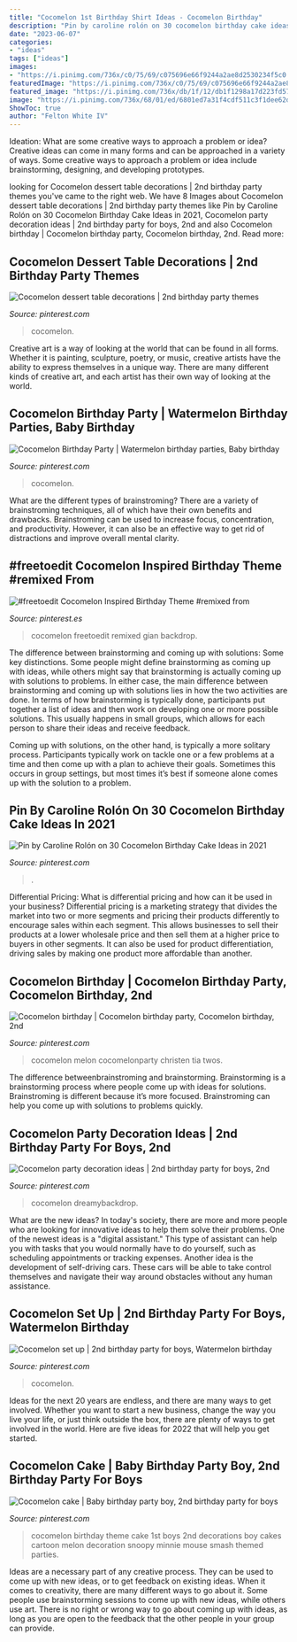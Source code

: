 ```yaml
---
title: "Cocomelon 1st Birthday Shirt Ideas - Cocomelon Birthday"
description: "Pin by caroline rolón on 30 cocomelon birthday cake ideas in 2021"
date: "2023-06-07"
categories:
- "ideas"
tags: ["ideas"]
images:
- "https://i.pinimg.com/736x/c0/75/69/c075696e66f9244a2ae8d2530234f5c0.jpg"
featuredImage: "https://i.pinimg.com/736x/c0/75/69/c075696e66f9244a2ae8d2530234f5c0.jpg"
featured_image: "https://i.pinimg.com/736x/db/1f/12/db1f1298a17d223fd5728f35dd8e2e3f.jpg"
image: "https://i.pinimg.com/736x/68/01/ed/6801ed7a31f4cdf511c3f1dee62d6897.jpg"
ShowToc: true
author: "Felton White IV"
---
```



Ideation: What are some creative ways to approach a problem or idea?
Creative ideas can come in many forms and can be approached in a variety of ways. Some creative ways to approach a problem or idea include brainstorming, designing, and developing prototypes.

	

		
looking for Cocomelon dessert table decorations | 2nd birthday party themes you've came to the right web. We have 8 Images about Cocomelon dessert table decorations | 2nd birthday party themes like Pin by Caroline Rolón on 30 Cocomelon Birthday Cake Ideas in 2021, Cocomelon party decoration ideas | 2nd birthday party for boys, 2nd and also Cocomelon birthday | Cocomelon birthday party, Cocomelon birthday, 2nd. Read more:
		
    
## Cocomelon Dessert Table Decorations | 2nd Birthday Party Themes

<img loading=lazy src="https://i.pinimg.com/736x/30/b4/1c/30b41ce611dbcfccee5482cf437a1b08.jpg" onerror="this.onerror=null;this.src='https://tse2.mm.bing.net/th?id=OIP.rVWgLMTf0PPzHJ-fN94OdwHaPP&amp;pid=15.1';" alt="Cocomelon dessert table decorations | 2nd birthday party themes">

_Source: pinterest.com_

>cocomelon. 

	

Creative art is a way of looking at the world that can be found in all forms. Whether it is painting, sculpture, poetry, or music, creative artists have the ability to express themselves in a unique way. There are many different kinds of creative art, and each artist has their own way of looking at the world.

    
## Cocomelon Birthday Party | Watermelon Birthday Parties, Baby Birthday

<img loading=lazy src="https://i.pinimg.com/736x/c7/3b/62/c73b62076e79df68e9b70506db4393c1.jpg" onerror="this.onerror=null;this.src='https://tse3.mm.bing.net/th?id=OIP.STOjPqSFT2tjWioLJzpcHwHaJ4&amp;pid=15.1';" alt="Cocomelon Birthday Party | Watermelon birthday parties, Baby birthday">

_Source: pinterest.com_

>cocomelon. 

	

What are the different types of brainstroming?
There are a variety of brainstroming techniques, all of which have their own benefits and drawbacks. Brainstroming can be used to increase focus, concentration, and productivity. However, it can also be an effective way to get rid of distractions and improve overall mental clarity.

    
## #freetoedit Cocomelon Inspired Birthday Theme #remixed From

<img loading=lazy src="https://i.pinimg.com/736x/c0/75/69/c075696e66f9244a2ae8d2530234f5c0.jpg" onerror="this.onerror=null;this.src='https://tse1.mm.bing.net/th?id=OIP.pEN03KDkIm6u9ECSyCzOeQHaJ3&amp;pid=15.1';" alt="#freetoedit Cocomelon Inspired Birthday Theme #remixed from">

_Source: pinterest.es_

>cocomelon freetoedit remixed gian backdrop. 

	

The difference between brainstorming and coming up with solutions: Some key distinctions.
Some people might define brainstorming as coming up with ideas, while others might say that brainstorming is actually coming up with solutions to problems. In either case, the main difference between brainstorming and coming up with solutions lies in how the two activities are done.
In terms of how brainstorming is typically done, participants put together a list of ideas and then work on developing one or more possible solutions. This usually happens in small groups, which allows for each person to share their ideas and receive feedback.

Coming up with solutions, on the other hand, is typically a more solitary process. Participants typically work on tackle one or a few problems at a time and then come up with a plan to achieve their goals. Sometimes this occurs in group settings, but most times it’s best if someone alone comes up with the solution to a problem.

    
## Pin By Caroline Rolón On 30 Cocomelon Birthday Cake Ideas In 2021

<img loading=lazy src="https://i.pinimg.com/736x/db/1f/12/db1f1298a17d223fd5728f35dd8e2e3f.jpg" onerror="this.onerror=null;this.src='https://tse1.mm.bing.net/th?id=OIP.7K66lR9hkyQJyTzssCZfDAHaJ3&amp;pid=15.1';" alt="Pin by Caroline Rolón on 30 Cocomelon Birthday Cake Ideas in 2021">

_Source: pinterest.com_

>. 

	

Differential Pricing: What is differential pricing and how can it be used in your business?
Differential pricing is a marketing strategy that divides the market into two or more segments and pricing their products differently to encourage sales within each segment. This allows businesses to sell their products at a lower wholesale price and then sell them at a higher price to buyers in other segments. It can also be used for product differentiation, driving sales by making one product more affordable than another.

    
## Cocomelon Birthday | Cocomelon Birthday Party, Cocomelon Birthday, 2nd

<img loading=lazy src="https://i.pinimg.com/736x/68/01/ed/6801ed7a31f4cdf511c3f1dee62d6897.jpg" onerror="this.onerror=null;this.src='https://tse2.mm.bing.net/th?id=OIP.dHlpGMLg71NgZPg9xxm9VwHaJ3&amp;pid=15.1';" alt="Cocomelon birthday | Cocomelon birthday party, Cocomelon birthday, 2nd">

_Source: pinterest.com_

>cocomelon melon cocomelonparty christen tia twos. 

	

The difference betweenbrainstroming and brainstorming.
Brainstorming is a brainstorming process where people come up with ideas for solutions. Brainstroming is different because it’s more focused. Brainstroming can help you come up with solutions to problems quickly.

    
## Cocomelon Party Decoration Ideas | 2nd Birthday Party For Boys, 2nd

<img loading=lazy src="https://i.pinimg.com/736x/bb/9e/c1/bb9ec15a29e198bc25e10d12319812ed.jpg" onerror="this.onerror=null;this.src='https://tse4.mm.bing.net/th?id=OIP.WObre0OHoQH6hDoU8k69DAHaFj&amp;pid=15.1';" alt="Cocomelon party decoration ideas | 2nd birthday party for boys, 2nd">

_Source: pinterest.com_

>cocomelon dreamybackdrop. 

	

What are the new ideas?
In today's society, there are more and more people who are looking for innovative ideas to help them solve their problems. One of the newest ideas is a "digital assistant." This type of assistant can help you with tasks that you would normally have to do yourself, such as scheduling appointments or tracking expenses. Another idea is the development of self-driving cars. These cars will be able to take control themselves and navigate their way around obstacles without any human assistance.

    
## Cocomelon Set Up | 2nd Birthday Party For Boys, Watermelon Birthday

<img loading=lazy src="https://i.pinimg.com/736x/96/f5/87/96f58769fd9725e0cc19faf60ac5e2ea.jpg" onerror="this.onerror=null;this.src='https://tse4.mm.bing.net/th?id=OIP.aCJcMSKwQDeQSTEIdUIkpgHaKr&amp;pid=15.1';" alt="Cocomelon set up | 2nd birthday party for boys, Watermelon birthday">

_Source: pinterest.com_

>cocomelon. 

	

Ideas for the next 20 years are endless, and there are many ways to get involved. Whether you want to start a new business, change the way you live your life, or just think outside the box, there are plenty of ways to get involved in the world. Here are five ideas for 2022 that will help you get started.

    
## Cocomelon Cake | Baby Birthday Party Boy, 2nd Birthday Party For Boys

<img loading=lazy src="https://i.pinimg.com/736x/19/0d/fe/190dfe84d69a25dc73e7e1935d4cc74c.jpg" onerror="this.onerror=null;this.src='https://tse4.mm.bing.net/th?id=OIP.a9_I47b-GlYgQyJk5Zt7SgHaE8&amp;pid=15.1';" alt="Cocomelon cake | Baby birthday party boy, 2nd birthday party for boys">

_Source: pinterest.com_

>cocomelon birthday theme cake 1st boys 2nd decorations boy cakes cartoon melon decoration snoopy minnie mouse smash themed parties. 

	

Ideas are a necessary part of any creative process. They can be used to come up with new ideas, or to get feedback on existing ideas. When it comes to creativity, there are many different ways to go about it. Some people use brainstorming sessions to come up with new ideas, while others use art. There is no right or wrong way to go about coming up with ideas, as long as you are open to the feedback that the other people in your group can provide.

